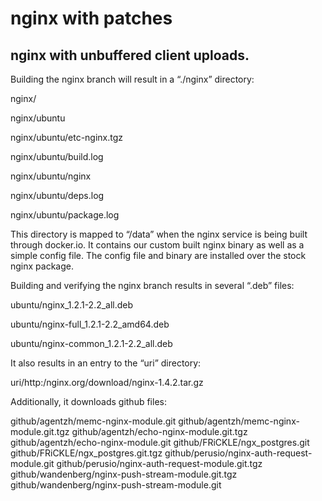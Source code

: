 nginx with patches
=================

## nginx with unbuffered client uploads.



  
Building the nginx branch will result in a “./nginx” directory:

nginx/

nginx/ubuntu

nginx/ubuntu/etc-nginx.tgz

nginx/ubuntu/build.log

nginx/ubuntu/nginx

nginx/ubuntu/deps.log

nginx/ubuntu/package.log

  
This directory is mapped to “/data” when the nginx service is being built through docker.io. It contains our custom built nginx binary as well as a simple config file. The config file and binary are installed over the stock nginx package.

  
Building and verifying the nginx branch results in several “.deb” files:

ubuntu/nginx_1.2.1-2.2_all.deb

ubuntu/nginx-full_1.2.1-2.2_amd64.deb

ubuntu/nginx-common_1.2.1-2.2_all.deb

  
It also results in an entry to the “uri” directory:

uri/http:/nginx.org/download/nginx-1.4.2.tar.gz

Additionally, it downloads github files:

  github/agentzh/memc-nginx-module.git
  github/agentzh/memc-nginx-module.git.tgz
  github/agentzh/echo-nginx-module.git.tgz
  github/agentzh/echo-nginx-module.git
  github/FRiCKLE/ngx_postgres.git
  github/FRiCKLE/ngx_postgres.git.tgz
  github/perusio/nginx-auth-request-module.git
  github/perusio/nginx-auth-request-module.git.tgz
  github/wandenberg/nginx-push-stream-module.git.tgz
  github/wandenberg/nginx-push-stream-module.git
